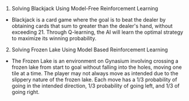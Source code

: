 1. Solving Blackjack Using Model-Free Reinforcement Learning
-    Blackjack is a card game where the goal is to beat the dealer by obtaining cards that sum to greater than the dealer's hand, without exceeding 21. Through Q-learning, the AI will learn the optimal strategy to maximize its winning probability.
2. Solving Frozen Lake Using Model Based Reinforcement Learning
-   The Frozen Lake is an environment on Gynasium involving crossing a frozen lake from start to goal without falling into the holes, moving one tile at a time. The player may not always move as intended due to the slippery nature of the frozen lake. Each move has a 1/3 probability of going in the intended direction, 1/3 probability of going left, and 1/3 of going right.

